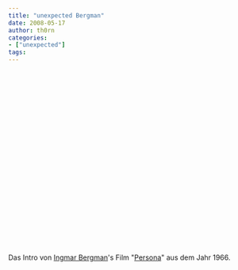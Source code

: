 ```yaml
---
title: "unexpected Bergman"
date: 2008-05-17
author: th0rn
categories:
- ["unexpected"]
tags:
---
```

<object width="425" height="355"><param name="movie" value="http://www.youtube.com/v/gb0R6KIopnQ&hl=en"></param><param name="wmode" value="transparent"></param><embed src="https://www.youtube.com/v/gb0R6KIopnQ&hl=en" type="application/x-shockwave-flash" wmode="transparent" width="425" height="355"></embed></object>
<!--more-->

Das Intro von <a href="http://de.wikipedia.org/wiki/Ingmar_Bergman">Ingmar Bergman</a>'s Film "<a href="http://de.wikipedia.org/wiki/Persona_(Film)">Persona</a>" aus dem Jahr 1966.